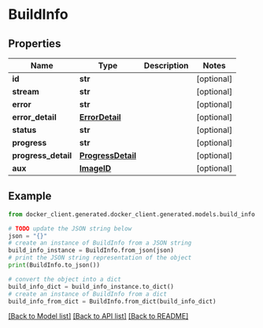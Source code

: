 # BuildInfo


## Properties

Name | Type | Description | Notes
------------ | ------------- | ------------- | -------------
**id** | **str** |  | [optional] 
**stream** | **str** |  | [optional] 
**error** | **str** |  | [optional] 
**error_detail** | [**ErrorDetail**](ErrorDetail.md) |  | [optional] 
**status** | **str** |  | [optional] 
**progress** | **str** |  | [optional] 
**progress_detail** | [**ProgressDetail**](ProgressDetail.md) |  | [optional] 
**aux** | [**ImageID**](ImageID.md) |  | [optional] 

## Example

```python
from docker_client.generated.docker_client.generated.models.build_info import BuildInfo

# TODO update the JSON string below
json = "{}"
# create an instance of BuildInfo from a JSON string
build_info_instance = BuildInfo.from_json(json)
# print the JSON string representation of the object
print(BuildInfo.to_json())

# convert the object into a dict
build_info_dict = build_info_instance.to_dict()
# create an instance of BuildInfo from a dict
build_info_from_dict = BuildInfo.from_dict(build_info_dict)
```
[[Back to Model list]](../README.md#documentation-for-models) [[Back to API list]](../README.md#documentation-for-api-endpoints) [[Back to README]](../README.md)


